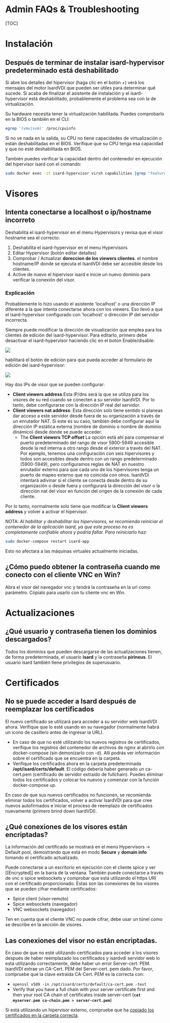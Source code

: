 <h1>Admin FAQs & Troubleshooting</h1>

[TOC]

# Instalación

## Después de terminar de instalar isard-hypervisor predeterminado está deshabilitado

Si abre los detalles del hipervisor (haga clic en el botón +) verá los mensajes del motor IsardVDI que pueden ser útiles para determinar qué sucede. Si acaba de finalizar el asistente de instalación y el isard-hypervisor está deshabilitado, probablemente el problema sea con la de virtualización.

Su hardware necesita tener la virtualización habilitada. Puedes comprobarlo en la BIOS o también en el CLI: 
```bash
egrep '(vmx|svm)' /proc/cpuinfo
```

Si no ve nada en la salida, su CPU no tiene capacidades de virtualización o están deshabilitadas en el BIOS. Verifique que su CPU tenga esa capacidad y que no esté deshabilitada en BIOS.

También puedes verificar la capacidad dentro del contenedor en ejecución del hipervisor isard con el comando:

```bash
sudo docker exec -it isard-hypervisor virsh capabilities |grep "feature name"
```

# Visores

## Intenta conectarse a localhost o ip/hostname  incorreto

Deshabilita el isard-hypervisor en el menu Hypervisors y revisa que el visor hostname sea el correcto:

1. Deshabilita el isard-hypervisor en el menu Hypervisors
2. Editar Hypervisor (botón editar detalles)
3. Comprobar / Actualizar **doreccion de los viewers clientes**. el nombre hostname/IP donde se ejecuta el IsardVDI debe ser accesible desde los clientes.
4. Active de nuevo el hipervisor isard e inicie un nuevo dominio para verificar la conexión del visor.

### Explicación

Probablemente lo hizo usando el asistente 'localhost' o una dirección IP diferente a la que intenta conectarse ahora con los viewers. Eso llevó a que el isard-hypervisor configurado con 'localhost' o dirección IP del servidor incorrecta.

Siempre puede modificar la dirección de visualización que emplea para los clientes de edición del isard-hypervisor. Para editarlo, primero debe desactivar el isard-hypervisor haciendo clic en el botón  Enable/disable:

![](../images/admin/faq/viewer_hyper_disabled.png)

 habilitará el botón de edición para que pueda acceder al formulario de edición del isard-hypervisor:

![](../images/admin/faq/viewer_hyper_form.png)

Hay dos IPs de visor que se pueden configurar:

- **Client viewers address**:Esta IP/dns será la que se utiliza para los visores de su red cuando se conecten a su servidor IsardVDI. Por lo tanto, debe configurarse con la dirección IP real del servidor.
- **Client viewers nat address**: Esta dirección solo tiene sentido si planeas dar acceso a este servidor desde fuera de su organización a través de un enrutador NAT. Si este es su caso, también debe configurar aquí la dirección IP estática externa (nombre de dominio o nombre de dominio dinámico) desde donde se puede acceder.
  - The **Client viewers TCP offset** La opción está ahí para compensar el puerto predeterminado del rango de visor 5900-5949 accesible desde la red interna a otro rango desde el exterior a través del NAT. Por ejemplo, tenemos una configuración con seis hipervisores y todos son accesibles desde dentro con un rango predeterminado (5900-5949), pero configuramos reglas de NAT en nuestro enrutador externo para que cada uno de los hipervisores tenga un puerto de mapeo externo que no coincida con otros. IsardVDi intentará adivinar si el cliente se conecta desde dentro de su organización o desde fuera y configurará la dirección del visor o la dirección nat del visor en función del origen de la conexión de cada cliente.

Por lo tanto, normalmente solo tiene que modificar la **Client viewers address** y volver a activar el hipervisor.

NOTA: *Al habilitar y deshabilitar los hipervisores, se recomienda reiniciar el contenedor de la aplicación isard, ya que este proceso no es completamente confiable ahora y podría fallar. Para reiniciarlo haz:*

```bash
sudo docker-compose restart isard-app
```

Esto no afectara a las máquinas virtuales actualmente iniciadas.

## ¿Cómo puedo obtener la contraseña cuando me conecto con el cliente VNC en Win?

Abra el visor del navegador vnc y tendrá la contraseña en la url como parámetro. Cópialo para usarlo con tu cliente vnc en Win.

# Actualizaciones

## ¿Qué usuario y contraseña tienen los dominios descargados?

Todos los dominios que pueden descargarse de las actualizaciones tienen, de forma predeterminada, el usuario **isard** y la contraseña **pirineus**. El usuario isard también tiene privilegios de superusuario.

# Certificados

## No se puede acceder a Isard después de reemplazar los certificados

El nuevo certificado se utilizará para acceder a su servidor web IsardVDI ahora. Verifique que lo esté usando en su navegador (normalmente habrá un icono de casillero antes de ingresar la URL).

- En caso de que no esté utilizando los nuevos registros de certificados, verifique los registros del contenedor de archivos de nginx al abrirlo con docker-compose (sin demonizarlo con -d). Allí podrás ver información sobre el certificado que se encuentra en la carpeta.
- Verifique los certificados ahora en la carpeta predeterminada **/opt/isard/certs/default**. El código debería haber generado un ca-cert.pem (certificado de servidor extraído de fullchain). Puedes eliminar todos los certificados y colocar los nuevos y comenzar con la función docker-compose up.

En caso de que sus nuevos certificados no funcionen, se recomienda eliminar todos los certificados, volver a activar IsardVDI para que cree nuevos autofirmados e iniciar el proceso de reemplazo de certificados nuevamente (primero brind down IsardVDI).

## ¿Qué conexiones de los visores están encriptadas?

La información del certificado se mostrará en el menú  Hypervisors -> Default pool, demostrando que está en modo **Secure** y **domain info** tomando el certificado actualizado.

Puede conectarse a un escritorio en ejecución con el cliente spice y ver [[Encrypted]] en la barra de la ventana. También puede conectarse a través de vnc o spice websockets y comprobar que está utilizando el https URI con el certificado proporcionado.  Estas son las conexiones de los visores que se pueden cifrar mediante certificados:

- Spice client (visor-remoto)
- Spice websockets (navegador)
- VNC websockets (navegador)

Ten en cuenta que el cliente VNC no puede cifrar, debe usar un túnel como se describe en la sección de visores.

## Las conexiones del visor no están encriptadas.

En caso de que no esté utilizando certificados para acceder a los visores después de haber reemplazado los certificados y isardvdi servidor web lo está utilizando correctamente, debe haber un error Server-cert. PEM. IsardVDI extrae un CA-Cert. PEM del Server-cert. pem dado. Por favor, compruebe que la clave extraída CA-Cert. PEM es la correcta con:

- `openssl x509 -in /opt/isard/certs/default/ca-cert.pem -text`
- Verify that you have a full chain with your server certificate first and then your root CA chain of certificates inside server-cert (**`cat myserver.pem ca-chain.pem > server-cert.pem`**)

Si está utilizando un hipervisor externo, compruebe que ha [copiado los certificados en la carpeta correcta](hypervisors.md#add-ssh-keys-for-new-hypervisor).